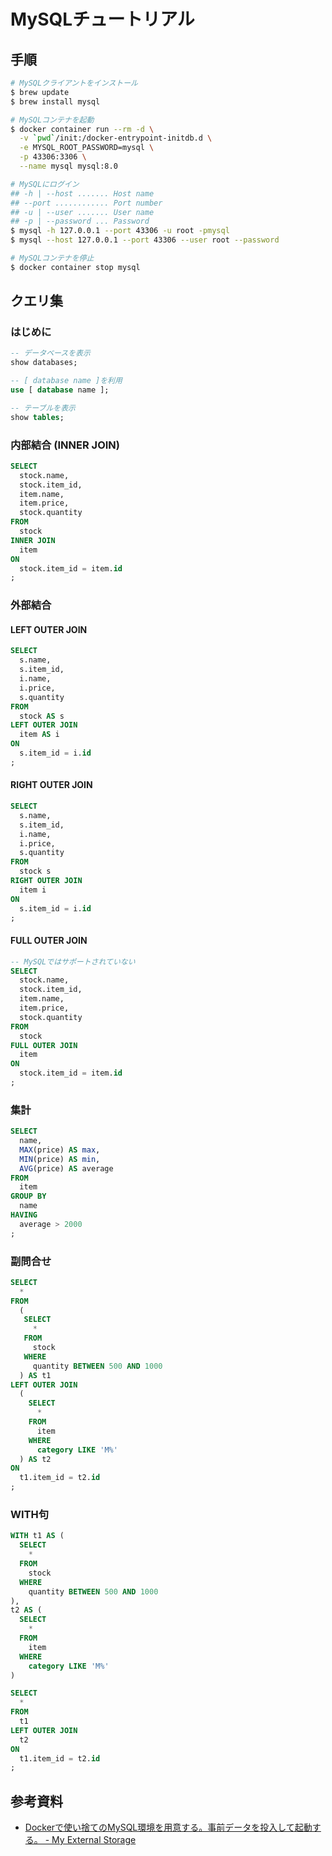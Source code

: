 # MySQLチュートリアル
## 手順
```bash
# MySQLクライアントをインストール
$ brew update
$ brew install mysql

# MySQLコンテナを起動
$ docker container run --rm -d \
  -v `pwd`/init:/docker-entrypoint-initdb.d \
  -e MYSQL_ROOT_PASSWORD=mysql \
  -p 43306:3306 \
  --name mysql mysql:8.0

# MySQLにログイン
## -h | --host ....... Host name
## --port ............ Port number
## -u | --user ....... User name
## -p | --password ... Password
$ mysql -h 127.0.0.1 --port 43306 -u root -pmysql
$ mysql --host 127.0.0.1 --port 43306 --user root --password

# MySQLコンテナを停止
$ docker container stop mysql
```

## クエリ集
### はじめに
```sql
-- データベースを表示
show databases;

-- [ database name ]を利用
use [ database name ];

-- テーブルを表示
show tables;
```
### 内部結合 (INNER JOIN)
```sql
SELECT
  stock.name,
  stock.item_id,
  item.name,
  item.price,
  stock.quantity
FROM
  stock
INNER JOIN
  item
ON
  stock.item_id = item.id
;
```

### 外部結合
#### LEFT OUTER JOIN
```sql
SELECT
  s.name,
  s.item_id,
  i.name,
  i.price,
  s.quantity
FROM
  stock AS s
LEFT OUTER JOIN
  item AS i
ON
  s.item_id = i.id
;
```

#### RIGHT OUTER JOIN
```sql
SELECT
  s.name,
  s.item_id,
  i.name,
  i.price,
  s.quantity
FROM
  stock s
RIGHT OUTER JOIN
  item i
ON
  s.item_id = i.id
;
```

#### FULL OUTER JOIN
```sql
-- MySQLではサポートされていない
SELECT
  stock.name,
  stock.item_id,
  item.name,
  item.price,
  stock.quantity
FROM
  stock
FULL OUTER JOIN
  item
ON
  stock.item_id = item.id
;
```

### 集計
```sql
SELECT
  name,
  MAX(price) AS max,
  MIN(price) AS min,
  AVG(price) AS average
FROM
  item
GROUP BY
  name
HAVING
  average > 2000
;
```

### 副問合せ
```sql
SELECT
  *
FROM
  (
   SELECT
     *
   FROM
     stock
   WHERE
     quantity BETWEEN 500 AND 1000
  ) AS t1
LEFT OUTER JOIN
  (
    SELECT
      *
    FROM
      item
    WHERE
      category LIKE 'M%'
  ) AS t2
ON
  t1.item_id = t2.id
;
```

### WITH句
```sql
WITH t1 AS (
  SELECT
    *
  FROM
    stock
  WHERE
    quantity BETWEEN 500 AND 1000
),
t2 AS (
  SELECT
    *
  FROM
    item
  WHERE
    category LIKE 'M%'
)

SELECT
  *
FROM
  t1
LEFT OUTER JOIN
  t2
ON
  t1.item_id = t2.id
;
```

## 参考資料
- [Dockerで使い捨てのMySQL環境を用意する。事前データを投入して起動する。 - My External Storage](https://budougumi0617.github.io/2018/05/20/create-instant-mysql-by-docker/)
